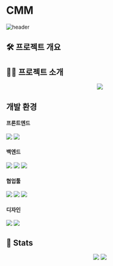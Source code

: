 # CMM

![header](https://capsule-render.vercel.app/api?type=venom&color=auto&height=300&section=header&text=Blanck%20Sync&fontSize=60)
## 🛠️ 프로젝트 개요



## 🧑‍💻 프로젝트 소개

<p align="center">
  
</p>

<p align="center">
  <a href="https://hits.seeyoufarm.com">
    <img src="https://hits.seeyoufarm.com/api/count/incr/badge.svg?url=https%3A%2F%2Fgithub.com%2FDMU-CMM-Final%2F&count_bg=%23000000&title_bg=%23000000&icon=github.svg&icon_color=%23FFFFFF&title=GitHub&edge_flat=false"/>
  </a>
</p>


## 개발 환경
<p align="center">
  <h4>프론트엔드</h4>
  <img src="https://img.shields.io/badge/React-61DAFB?style=flat&logo=React&logoColor=white"/>
  <img src="https://img.shields.io/badge/Typescript-3178C6?style=flat&logo=Typescript&logoColor=white"/>
  <br>
  <h4>백엔드</h4>
  <img src="https://img.shields.io/badge/Node.js-339933?style=flat&logo=Node.js&logoColor=white"/>
  <img src="https://img.shields.io/badge/MySQL-4479A1?style=flat&logo=MySQL&logoColor=white"/>
  <img src="https://img.shields.io/badge/AmazonAWS-232F3E?style=flat&logo=Amazon%20AWS&logoColor=white"/>
  <br>
  <h4>협업툴</h4>
  <img src="https://img.shields.io/badge/Notion-FFFFFF?style=flat&logo=Notion&logoColor=black"/>
  <img src="https://img.shields.io/badge/GitHub-181717?style=flat&logo=GitHub&logoColor=white"/>
  <img src="https://img.shields.io/badge/Discord-5865F2?style=flat&logo=Discord&logoColor=white"/>
  <br>
  <h4>디자인</h4>
  <img src="https://img.shields.io/badge/Figma-F24E1E?style=flat&logo=Figma&logoColor=white"/>
  <img src="https://img.shields.io/badge/Canva-00C4CC?style=flat&logo=Canva&logoColor=white"/>
  <br>
</p>



## 🏅 Stats

<p align="center">
  <img src="https://github-readme-stats.vercel.app/api?username=DMU-CMM-Final&bg_color=180,4b4a73,00000000&title_color=000000&text_color=000000"/>
  <img src="https://github-readme-stats.vercel.app/api/top-langs/?username=DMU-CMM-Final&layout=compact&bg_color=180,4b4a73,00000000&title_color=000000&text_color=000000"/>
</p>
